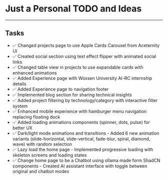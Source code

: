 # Just a Personal TODO and Ideas
___

## Tasks
- ✅ Changed projects page to use Apple Cards Carousel from Aceternity UI
- ✅ Created social section using text effect flipper with animated social links
- ✅ Changed table view in projects to use expandable cards with enhanced animations
- ✅ Added Experience page with Woxsen University AI-RC internship details
- ✅ Added Experience page to navigation footer
- ✅ Implemented blog section for sharing technical insights
- ✅ Added project filtering by technology/category with interactive filter system
- ✅ Enhanced mobile experience with hamburger menu navigation replacing floating dock
- ✅ Added loading animations components (spinner, dots, pulse) for better UX
- ✅ Dark/light mode animations and transitions - Added 6 new animation variants (slide-horizontal, slide-vertical, fade-blur, spiral, diamond, wave) with random selection
- ✅ Lazy load the home page - Implemented progressive loading with skeleton screens and loading states
- ✅ Change home page to be a Chatbot using ollama made form ShadCN components - Created AI assistant interface with toggle between original and chatbot modes

